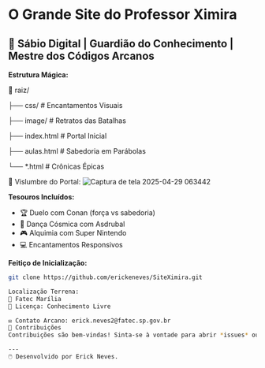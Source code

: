# O Grande Site do Professor Ximira

## 🌠 Sábio Digital | Guardião do Conhecimento | Mestre dos Códigos Arcanos

**Estrutura Mágica:**

📂 raiz/

├── css/ # Encantamentos Visuais

├── image/ # Retratos das Batalhas

├── index.html # Portal Inicial

├── aulas.html # Sabedoria em Parábolas

└── *.html # Crônicas Épicas

📸 Vislumbre do Portal: ![Captura de tela 2025-04-29 063442](https://github.com/user-attachments/assets/28fe44ea-5771-4ab9-ab7a-fe84b35b04c6)


**Tesouros Incluídos:**
- 🏆 Duelo com Conan (força vs sabedoria)
- 💃 Dança Cósmica com Asdrubal
- 🎮 Alquimia com Super Nintendo
- 💻 Encantamentos Responsivos

**Feitiço de Inicialização:**
```bash
git clone https://github.com/erickeneves/SiteXimira.git

Localização Terrena:
📍 Fatec Marília
📜 Licença: Conhecimento Livre

✉️ Contato Arcano: erick.neves2@fatec.sp.gov.br
🙌 Contribuições
Contribuições são bem-vindas! Sinta-se à vontade para abrir *issues* ou enviar *pull requests*.

---
🖱️ Desenvolvido por Erick Neves.
